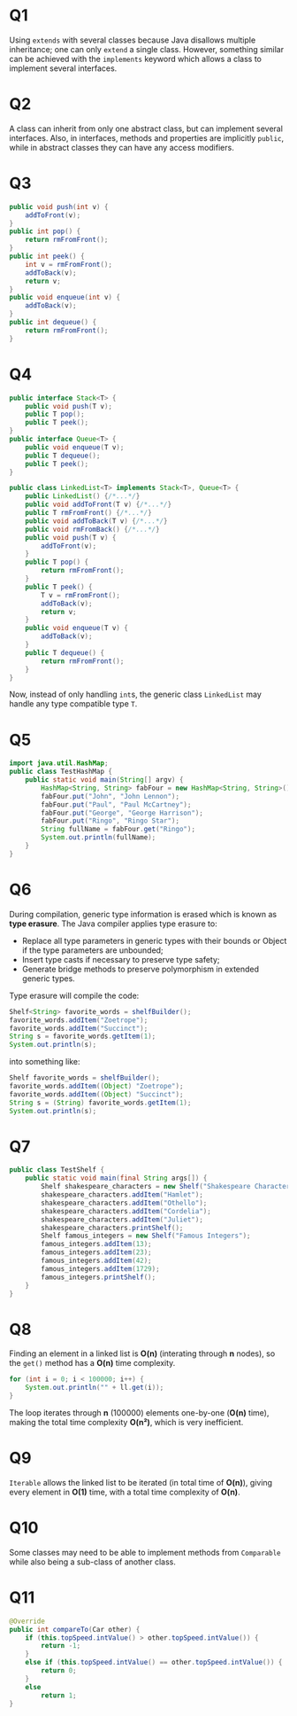 # Q1

Using `extends` with several classes because Java disallows multiple inheritance; one can only `extend` a single class. However, something similar can be achieved with the `implements` keyword which allows a class to implement several interfaces.

# Q2

A class can inherit from only one abstract class, but can implement several interfaces. Also, in interfaces, methods and properties are implicitly `public`, while in abstract classes they can have any access modifiers.

# Q3

```java
public void push(int v) {
    addToFront(v);
}
public int pop() {
    return rmFromFront();
}
public int peek() {
    int v = rmFromFront();
    addToBack(v);
    return v;
}
public void enqueue(int v) {
    addToBack(v);
}
public int dequeue() {
    return rmFromFront();
}
```

# Q4

```java
public interface Stack<T> {
    public void push(T v);
    public T pop();
    public T peek();
}
public interface Queue<T> {
    public void enqueue(T v);
    public T dequeue();
    public T peek();
}

public class LinkedList<T> implements Stack<T>, Queue<T> {
    public LinkedList() {/*...*/}
    public void addToFront(T v) {/*...*/}
    public T rmFromFront() {/*...*/}
    public void addToBack(T v) {/*...*/}
    public void rmFromBack() {/*...*/}
    public void push(T v) {
        addToFront(v);
    }
    public T pop() {
        return rmFromFront();
    }
    public T peek() {
        T v = rmFromFront();
        addToBack(v);
        return v;
    }
    public void enqueue(T v) {
        addToBack(v);
    }
    public T dequeue() {
        return rmFromFront();
    }
}
```
Now, instead of only handling `int`s, the generic class `LinkedList` may handle any type compatible type `T`.

# Q5

```java
import java.util.HashMap;
public class TestHashMap {
    public static void main(String[] argv) {
        HashMap<String, String> fabFour = new HashMap<String, String>();
        fabFour.put("John", "John Lennon");
        fabFour.put("Paul", "Paul McCartney");
        fabFour.put("George", "George Harrison");
        fabFour.put("Ringo", "Ringo Star");
        String fullName = fabFour.get("Ringo");
        System.out.println(fullName);
    }
}
```

# Q6

During compilation, generic type information is erased which is known as **type erasure**. The Java compiler applies type erasure to:
* Replace all type parameters in generic types with their bounds or Object if the type parameters are unbounded;
* Insert type casts if necessary to preserve type safety;
* Generate bridge methods to preserve polymorphism in extended generic types.

Type erasure will compile the code:
```java
Shelf<String> favorite_words = shelfBuilder();
favorite_words.addItem("Zoetrope");
favorite_words.addItem("Succinct");
String s = favorite_words.getItem(1);
System.out.println(s);
```
into something like:
```java
Shelf favorite_words = shelfBuilder();
favorite_words.addItem((Object) "Zoetrope");
favorite_words.addItem((Object) "Succinct");
String s = (String) favorite_words.getItem(1);
System.out.println(s);
```

# Q7

```java
public class TestShelf {
    public static void main(final String args[]) {
        Shelf shakespeare_characters = new Shelf("Shakespeare Characters");
        shakespeare_characters.addItem("Hamlet");
        shakespeare_characters.addItem("Othello");
        shakespeare_characters.addItem("Cordelia");
        shakespeare_characters.addItem("Juliet");
        shakespeare_characters.printShelf();
        Shelf famous_integers = new Shelf("Famous Integers");
        famous_integers.addItem(13);
        famous_integers.addItem(23);
        famous_integers.addItem(42);
        famous_integers.addItem(1729);
        famous_integers.printShelf();
    }
}
```

# Q8

Finding an element in a linked list is **O(n)** (interating through **n** nodes), so the `get()` method has a **O(n)** time complexity. 
```java
for (int i = 0; i < 100000; i++) {
    System.out.println("" + ll.get(i));
}
```
The loop iterates through **n** (100000) elements one-by-one (**O(n)** time), making the total time complexity **O(n²)**, which is very inefficient.

# Q9

`Iterable` allows the linked list to be iterated (in total time of **O(n)**), giving every element in **O(1)** time, with a total time complexity of **O(n)**.

# Q10

Some classes may need to be able to implement methods from `Comparable` while also being a sub-class of another class.

# Q11

```java
@Override
public int compareTo(Car other) {
    if (this.topSpeed.intValue() > other.topSpeed.intValue()) {
        return -1;
    }
    else if (this.topSpeed.intValue() == other.topSpeed.intValue()) {
        return 0;
    }
    else
        return 1;
}
```
